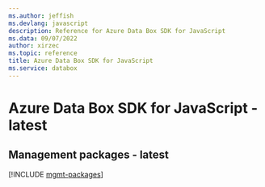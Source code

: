 ```yaml
---
ms.author: jeffish
ms.devlang: javascript
description: Reference for Azure Data Box SDK for JavaScript
ms.data: 09/07/2022
author: xirzec
ms.topic: reference
title: Azure Data Box SDK for JavaScript
ms.service: databox
---
```

# Azure Data Box SDK for JavaScript - latest

## Management packages - latest
[!INCLUDE [mgmt-packages](data-box-mgmt-index.md)]